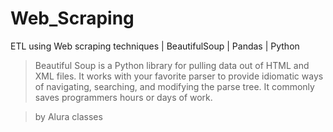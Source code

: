 # Web_Scraping
ETL using Web scraping techniques | BeautifulSoup | Pandas | Python

>Beautiful Soup is a Python library for pulling data out of HTML and XML files. It works with your favorite parser to provide idiomatic ways of navigating, searching, and modifying the parse tree. It commonly saves programmers hours or days of work.

> by Alura classes

